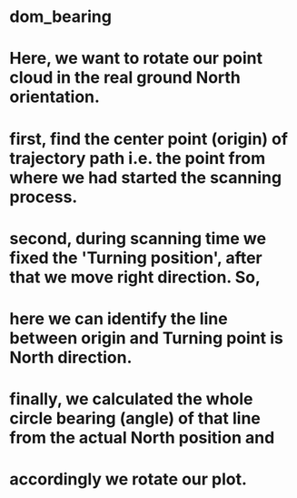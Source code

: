 # dom_bearing
# Here, we want to rotate our point cloud in the real ground North orientation.
# first, find the center point (origin) of trajectory path i.e. the point from where we had started the scanning process. 
# second, during scanning time we fixed the 'Turning position', after that we move right direction. So, 
# here we can identify the line between origin and Turning point is North direction. 
# finally, we calculated the whole circle bearing (angle) of that line from the actual North position and 
# accordingly we rotate our plot.
